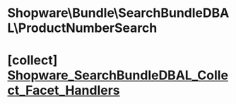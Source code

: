 # Shopware\Bundle\SearchBundleDBAL\ProductNumberSearch

# [collect] [Shopware_SearchBundleDBAL_Collect_Facet_Handlers](https://github.com/shopware/shopware/blob/5.5/engine/Shopware/Bundle/SearchBundleDBAL/ProductNumberSearch.php#L183)

